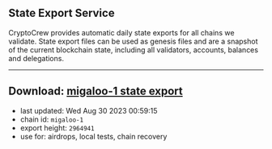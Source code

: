 ## State Export Service
CryptoCrew provides automatic daily state exports for all chains we validate. State export files can be used as genesis files and are a snapshot of the current blockchain state, including all validators, accounts, balances and delegations.

---
**Download: [migaloo-1 state export](https://dl.ccvalidators.com/SERVICE/migaloo/migaloo-1_export_2964941.json)**
---

- last updated: Wed Aug 30 2023 00:59:15
- chain id: `migaloo-1`
- export height: `2964941`
- use for: airdrops, local tests, chain recovery

